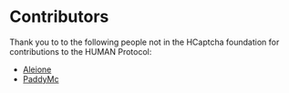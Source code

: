 # Contributors
Thank you to to the following people not in the HCaptcha foundation for contributions to the HUMAN Protocol:

* [Aleione](https://github.com/Aleione)
* [PaddyMc](https://github.com/PaddyMc)

